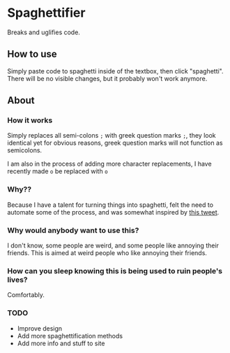 # Spaghettifier
Breaks and uglifies code.

## How to use
Simply paste code to spaghetti inside of the textbox, then click "spaghetti". There will be no visible changes, but it probably won't work anymore.

## About

### How it works
Simply replaces all semi-colons ```;``` with greek question marks ```;```, they look identical yet for obvious reasons, greek question marks will not function as semicolons.

I am also in the process of adding more character replacements, I have recently made ```o``` be replaced with ```o```

### Why??
Because I have a talent for turning things into spaghetti, felt the need to automate some of the process, and was somewhat inspired by [this tweet](https://twitter.com/benbjohnson/status/533848879423578112).

### Why would anybody want to use this?
I don't know, some people are weird, and some people like annoying their friends. This is aimed at weird people who like annoying their friends.

### How can you sleep knowing this is being used to ruin people's lives?
Comfortably.

### TODO
- Improve design
- Add more spaghettification methods
- Add more info and stuff to site
